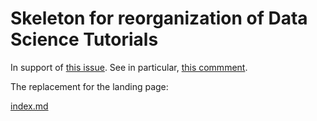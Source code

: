 # Skeleton for reorganization of Data Science Tutorials

In support of [this
issue](https://github.com/JuliaAI/DataScienceTutorials.jl/issues/183). See
in particular, [this
commment](https://github.com/JuliaAI/DataScienceTutorials.jl/issues/183#issuecomment-1098432452).

The replacement for the landing page:

[index.md](index.md)
